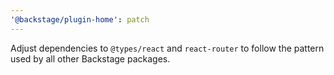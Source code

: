 ```yaml
---
'@backstage/plugin-home': patch
---
```


Adjust dependencies to `@types/react` and `react-router` to follow the pattern
used by all other Backstage packages.
